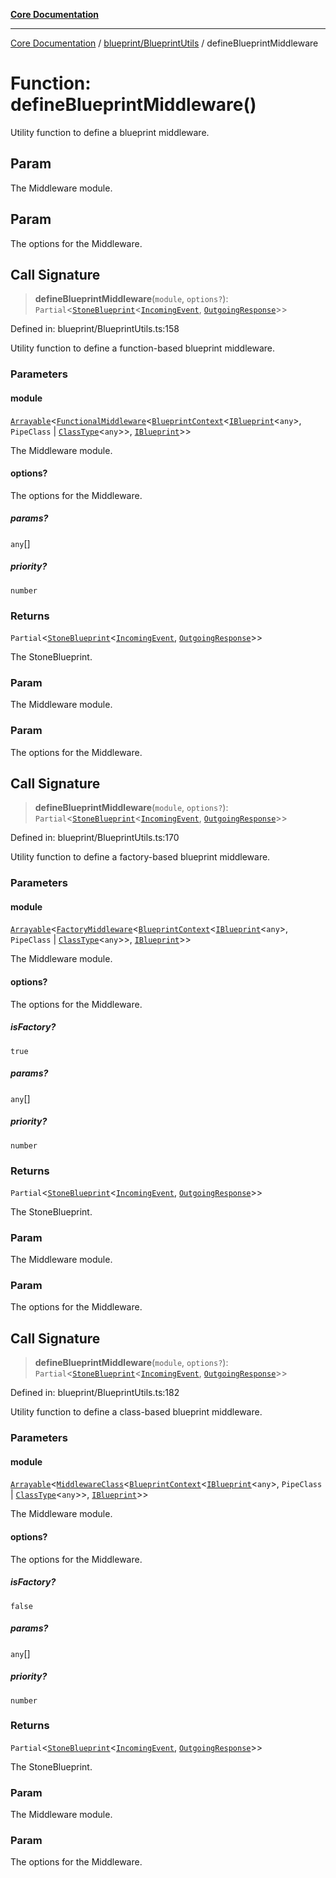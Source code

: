 [**Core Documentation**](../../../README.md)

***

[Core Documentation](../../../README.md) / [blueprint/BlueprintUtils](../README.md) / defineBlueprintMiddleware

# Function: defineBlueprintMiddleware()

Utility function to define a blueprint middleware.

## Param

The Middleware module.

## Param

The options for the Middleware.

## Call Signature

> **defineBlueprintMiddleware**(`module`, `options?`): `Partial`\<[`StoneBlueprint`](../../../options/StoneBlueprint/interfaces/StoneBlueprint.md)\<[`IncomingEvent`](../../../events/IncomingEvent/classes/IncomingEvent.md), [`OutgoingResponse`](../../../events/OutgoingResponse/classes/OutgoingResponse.md)\>\>

Defined in: blueprint/BlueprintUtils.ts:158

Utility function to define a function-based blueprint middleware.

### Parameters

#### module

[`Arrayable`](../../../declarations/type-aliases/Arrayable.md)\<[`FunctionalMiddleware`](../../../declarations/type-aliases/FunctionalMiddleware.md)\<[`BlueprintContext`](../../../declarations/interfaces/BlueprintContext.md)\<[`IBlueprint`](../../../declarations/type-aliases/IBlueprint.md)\<`any`\>, `PipeClass` \| [`ClassType`](../../../declarations/type-aliases/ClassType.md)\<`any`\>\>, [`IBlueprint`](../../../declarations/type-aliases/IBlueprint.md)\>\>

The Middleware module.

#### options?

The options for the Middleware.

##### params?

`any`[]

##### priority?

`number`

### Returns

`Partial`\<[`StoneBlueprint`](../../../options/StoneBlueprint/interfaces/StoneBlueprint.md)\<[`IncomingEvent`](../../../events/IncomingEvent/classes/IncomingEvent.md), [`OutgoingResponse`](../../../events/OutgoingResponse/classes/OutgoingResponse.md)\>\>

The StoneBlueprint.

### Param

The Middleware module.

### Param

The options for the Middleware.

## Call Signature

> **defineBlueprintMiddleware**(`module`, `options?`): `Partial`\<[`StoneBlueprint`](../../../options/StoneBlueprint/interfaces/StoneBlueprint.md)\<[`IncomingEvent`](../../../events/IncomingEvent/classes/IncomingEvent.md), [`OutgoingResponse`](../../../events/OutgoingResponse/classes/OutgoingResponse.md)\>\>

Defined in: blueprint/BlueprintUtils.ts:170

Utility function to define a factory-based blueprint middleware.

### Parameters

#### module

[`Arrayable`](../../../declarations/type-aliases/Arrayable.md)\<[`FactoryMiddleware`](../../../declarations/type-aliases/FactoryMiddleware.md)\<[`BlueprintContext`](../../../declarations/interfaces/BlueprintContext.md)\<[`IBlueprint`](../../../declarations/type-aliases/IBlueprint.md)\<`any`\>, `PipeClass` \| [`ClassType`](../../../declarations/type-aliases/ClassType.md)\<`any`\>\>, [`IBlueprint`](../../../declarations/type-aliases/IBlueprint.md)\>\>

The Middleware module.

#### options?

The options for the Middleware.

##### isFactory?

`true`

##### params?

`any`[]

##### priority?

`number`

### Returns

`Partial`\<[`StoneBlueprint`](../../../options/StoneBlueprint/interfaces/StoneBlueprint.md)\<[`IncomingEvent`](../../../events/IncomingEvent/classes/IncomingEvent.md), [`OutgoingResponse`](../../../events/OutgoingResponse/classes/OutgoingResponse.md)\>\>

The StoneBlueprint.

### Param

The Middleware module.

### Param

The options for the Middleware.

## Call Signature

> **defineBlueprintMiddleware**(`module`, `options?`): `Partial`\<[`StoneBlueprint`](../../../options/StoneBlueprint/interfaces/StoneBlueprint.md)\<[`IncomingEvent`](../../../events/IncomingEvent/classes/IncomingEvent.md), [`OutgoingResponse`](../../../events/OutgoingResponse/classes/OutgoingResponse.md)\>\>

Defined in: blueprint/BlueprintUtils.ts:182

Utility function to define a class-based blueprint middleware.

### Parameters

#### module

[`Arrayable`](../../../declarations/type-aliases/Arrayable.md)\<[`MiddlewareClass`](../../../declarations/type-aliases/MiddlewareClass.md)\<[`BlueprintContext`](../../../declarations/interfaces/BlueprintContext.md)\<[`IBlueprint`](../../../declarations/type-aliases/IBlueprint.md)\<`any`\>, `PipeClass` \| [`ClassType`](../../../declarations/type-aliases/ClassType.md)\<`any`\>\>, [`IBlueprint`](../../../declarations/type-aliases/IBlueprint.md)\>\>

The Middleware module.

#### options?

The options for the Middleware.

##### isFactory?

`false`

##### params?

`any`[]

##### priority?

`number`

### Returns

`Partial`\<[`StoneBlueprint`](../../../options/StoneBlueprint/interfaces/StoneBlueprint.md)\<[`IncomingEvent`](../../../events/IncomingEvent/classes/IncomingEvent.md), [`OutgoingResponse`](../../../events/OutgoingResponse/classes/OutgoingResponse.md)\>\>

The StoneBlueprint.

### Param

The Middleware module.

### Param

The options for the Middleware.
